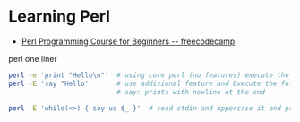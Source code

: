 # Learning Perl

- [Perl Programming Course for Beginners -- freecodecamp](https://www.youtube.com/watch?v=_DFa26ep-h4)


perl one liner

```sh
perl -e 'print "Hello\n"'  # using core perl (no features) execute the following code
perl -E 'say "Hello'       # use additional feature and Execute the following code
                           # say: prints with newline at the end

perl -E 'while(<>) { say uc $_ }'  # read stdin and uppercase it and print it to stdout
```
